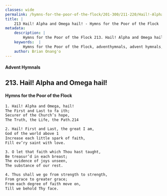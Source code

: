 ```yaml
---
classes: wide
permalink: /hymns-for-the-poor-of-the-flock/201-300/211-220/Hail!-Alpha-and-Omega-hail!/
title: |
    213 Hail! Alpha and Omega hail! - Hymns for the Poor of the Flock
metadata:
    description: |
        Hymns for the Poor of the Flock 213. Hail! Alpha and Omega hail!. Hail! Alpha and Omega, hail! The First and Last to fa ith;  Securer of the Church’s hope, The Truth, the Life, the Path.214 
    keywords:  |
        Hymns for the Poor of the Flock, adventhymnals, advent hymnals, Hail! Alpha and Omega hail!, Hail! Alpha and Omega, hail!, 
    author: Brian Onang'o
---
```


#### Advent Hymnals
## 213. Hail! Alpha and Omega hail!
####  Hymns for the Poor of the Flock

```txt
1. Hail! Alpha and Omega, hail!
The First and Last to fa ith; 
Securer of the Church’s hope,
The Truth, the Life, the Path.214

2. Hail! First and Last, the great I am,
God of the world above 1 
Increase each little spark of faith,
Fill ev’ry saint with love.

3. O let that faith which Thou hast taught,
Be treasur’d in each breast;
The evidence of joys unseen,
The substance of our rest.

4. Thus shall we go from strength to strength,
From grace to greater grace;
From each degree of faith move on,
Till we behold Thy face.
```